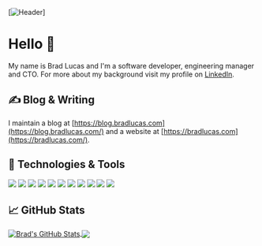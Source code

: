 <!--
**bradlucas/bradlucas** is a ✨ _special_ ✨ repository because its `README.md` (this file) appears on your GitHub profile.

Here are some ideas to get you started:

- 🔭 I’m currently working on ...
- 🌱 I’m currently learning ...
- 👯 I’m looking to collaborate on ...
- 🤔 I’m looking for help with ...
- 💬 Ask me about ...
- 📫 How to reach me: ...
- 😄 Pronouns: ...
- ⚡ Fun fact: ...
-->

[![Header](https://media-exp1.licdn.com/dms/image/C5116AQGnT7EYMJEUqg/profile-displaybackgroundimage-shrink_200_800/0/1516298389004?e=1614816000&v=beta&t=oSTaZ30h1w2fMzaGWadppVMqPCBI53WF-DLxTA5xGOM)]

# Hello 👋

My name is Brad Lucas and I'm a software developer, engineering manager and CTO. For more about my background visit my profile on [LinkedIn](https://www.linkedin.com/in/bradlucas/).

## &#x270d; Blog & Writing

I maintain a blog at [https://blog.bradlucas.com](https://blog.bradlucas.com/) and a website at [https://bradlucas.com](https://bradlucas.com/).

## 🔧 Technologies & Tools

![](https://img.shields.io/badge/OS-Linux-informational?style=flat&logo=linux&logoColor=white&color=2bbc8a)
![](https://img.shields.io/badge/Code-Clojure-informational?style=flat&logo=clojure&logoColor=white&color=2bbc8a)
![](https://img.shields.io/badge/Code-Python-informational?style=flat&logo=python&logoColor=white&color=2bbc8a)
![](https://img.shields.io/badge/Code-Java-informational?style=flat&logo=java&logoColor=white&color=2bbc8a)
![](https://img.shields.io/badge/Code-JavaScript-informational?style=flat&logo=javascript&logoColor=white&color=2bbc8a)
![](https://img.shields.io/badge/Editor-Emacs-informational?style=flat&logo=gnuemacs-idea&logoColor=white&color=2bbc8a)
![](https://img.shields.io/badge/Shell-Bash-informational?style=flat&logo=gnu-bash&logoColor=white&color=2bbc8a)
![](https://img.shields.io/badge/Tools-AWS-informational?style=flat&logo=amazonaws&logoColor=white&color=2bbc8a)
![](https://img.shields.io/badge/Tools-Git-informational?style=flat&logo=git&logoColor=white&color=2bbc8a)
![](https://img.shields.io/badge/Tools-PostgreSQL-informational?style=flat&logo=postgresql&logoColor=white&color=2bbc8a)
![](https://img.shields.io/badge/Tools-MySQL-informational?style=flat&logo=mysql&logoColor=white&color=2bbc8a)


## &#x1f4c8; GitHub Stats

<a href="https://github.com/bradlucas/bradlucas">
  <img align="center" src="https://github-readme-stats.vercel.app/api?username=bradlucas&show_icons=true&line_height=27&count_private=true&title_color=ffffff&text_color=c9cacc&icon_color=2bbc8a&bg_color=1d1f21" alt="Brad's GitHub Stats" />
  <img align="center" src="https://github-readme-stats.vercel.app/api/top-langs/?username=bradlucas&hide=html,java&title_color=ffffff&text_color=c9cacc&icon_color=2bbc8a&bg_color=1d1f21" />
</a>







<!-- Resources: -->
<!-- https://github.com/anuraghazra/github-readme-stats#github-extra-pins -->
<!-- https://towardsdatascience.com/build-a-stunning-readme-for-your-github-profile-9b80434fe5d7 -->
<!-- https://github.com/abhisheknaiidu/awesome-github-profile-readme -->
<!-- https://shields.io/ -->
<!-- https://simpleicons.org/ -->
